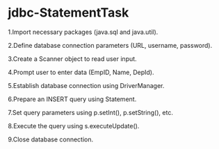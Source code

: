 # jdbc-StatementTask

1.Import necessary packages (java.sql and java.util).

2.Define database connection parameters (URL, username, password).

3.Create a Scanner object to read user input.

4.Prompt user to enter data (EmpID, Name, DepId).

5.Establish database connection using DriverManager.

6.Prepare an INSERT query using Statement.

7.Set query parameters using p.setInt(), p.setString(), etc.

8.Execute the query using s.executeUpdate().

9.Close database connection.
